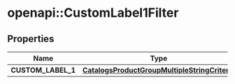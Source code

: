 # openapi::CustomLabel1Filter


## Properties
Name | Type | Description | Notes
------------ | ------------- | ------------- | -------------
**CUSTOM_LABEL_1** | [**CatalogsProductGroupMultipleStringCriteria**](.md) |  | 


